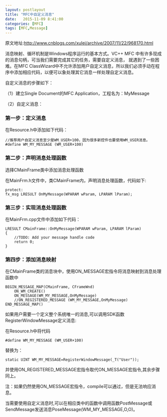 ```yaml
---
layout: postlayout
title: "MFC中自定义消息"
date:   2015-11-09 8:41:00 
categories: [MFC]
tags: [MFC,Message]
---
```


原文地址:http://www.cnblogs.com/xulei/archive/2007/11/22/968170.html

消息映射、循环机制是Windows程序运行的基本方式。VC++ MFC 中有许多现成的消息句柄，可当我们需要完成其它的任务，需要自定义消息，
就遇到了一些困难。在MFC ClassWizard中不允许添加用户自定义消息，所以我们必须手动在程序中添加相应代码，以便可以象处理其它消息一样处理自定义消息。

自定义消息的步骤如下：

（1）建立Single Document的MFC Application，工程名为：MyMessage

（2）自定义消息：

### 第一步：定义消息

在Resource.h中添加如下代码：

	//推荐用户自定义消息至少是WM_USER+100，因为很多新控件也要使用WM_USER消息。
	#define WM_MY_MESSAGE (WM_USER+100)
		
### 第二步：声明消息处理函数

选择CMainFrame类中添加消息处理函数

在MainFrm.h文件中，类CMainFrame内，声明消息处理函数，代码如下:

	protect:
	fx_msg LRESULT OnMyMessage(WPARAM wParam, LPARAM lParam); 
		
### 第三步：实现消息处理函数

在MainFrm.cpp文件中添加如下代码：

	LRESULT CMainFrame::OnMyMessage(WPARAM wParam, LPARAM lParam)
	{
		//TODO: Add your message handle code
		return 0;
	}
		
### 第四步：添加消息映射

在CMainFrame类的消息块中，使用ON_MESSAGE宏指令将消息映射到消息处理函数中

	BEGIN_MESSAGE_MAP(CMainFrame, CFrameWnd)
		ON_WM_CREATE()
		ON_MESSAGE(WM_MY_MESSAGE,OnMyMessage)
		//ON_REGISTERED_MESSAGE (WM_MY_MESSAGE,OnMyMessage)
	END_MESSAGE_MAP()

如果用户需要一个定义整个系统唯一的消息,可以调用SDK函数RegisterWindowMessage定义消息:

在Resource.h中将代码

	#define WM_MY_MESSAGE (WM_USER+100)
替换为：

	static UINT WM_MY_MESSAGE=RegisterWindowMessage(_T("User"));

并使用ON_REGISTERED_MESSAGE宏指令取代ON_MESSAGE宏指令,其余步骤同上。

注：如果仍然使用ON_MESSAGE宏指令，compile可以通过，但是无法响应消息。

当需要使用自定义消息时,可以在相应类中的函数中调用函数PostMessage或SendMessage发送消息PoseMessage(WM_MY_MESSAGE,O,O)。